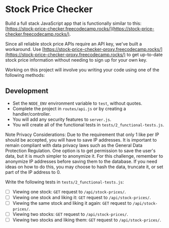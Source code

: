 # Stock Price Checker

Build a full stack JavaScript app that is functionally similar to this: [https://stock-price-checker.freecodecamp.rocks/](https://stock-price-checker.freecodecamp.rocks/).

Since all reliable stock price APIs require an API key, we've built a workaround. Use [https://stock-price-checker-proxy.freecodecamp.rocks/](https://stock-price-checker-proxy.freecodecamp.rocks/) to get up-to-date stock price information without needing to sign up for your own key.

Working on this project will involve you writing your code using one of the following methods:

## Development

- Set the `NODE_ENV` environment variable to `test`, without quotes.
- Complete the project in `routes/api.js` or by creating a handler/controller.
- You will add any security features to `server.js`.
- You will create all of the functional tests in `tests/2_functional-tests.js`.

Note Privacy Considerations: Due to the requirement that only 1 like per IP should be accepted, you will have to save IP addresses. It is important to remain compliant with data privacy laws such as the General Data Protection Regulation. One option is to get permission to save the user's data, but it is much simpler to anonymize it. For this challenge, remember to anonymize IP addresses before saving them to the database. If you need ideas on how to do this, you may choose to hash the data, truncate it, or set part of the IP address to 0.

Write the following tests in `tests/2_functional-tests.js`:

- [ ] Viewing one stock: `GET` request to `/api/stock-prices/`.
- [ ] Viewing one stock and liking it: `GET` request to `/api/stock-prices/`.
- [ ] Viewing the same stock and liking it again: `GET` request to `/api/stock-prices/`.
- [ ] Viewing two stocks: `GET` request to `/api/stock-prices/`.
- [ ] Viewing two stocks and liking them: `GET` request to `/api/stock-prices/`.
